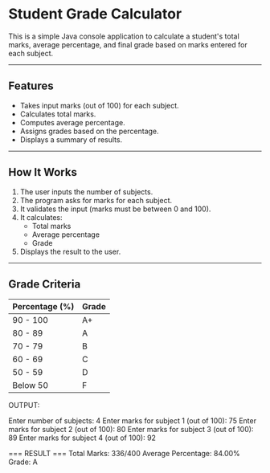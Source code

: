#  Student Grade Calculator

This is a simple Java console application to calculate a student's total marks, average percentage, and final grade based on marks entered for each subject.

---

## Features

- Takes input marks (out of 100) for each subject.
- Calculates total marks.
- Computes average percentage.
- Assigns grades based on the percentage.
- Displays a summary of results.

---

##  How It Works

1. The user inputs the number of subjects.
2. The program asks for marks for each subject.
3. It validates the input (marks must be between 0 and 100).
4. It calculates:
   - Total marks
   - Average percentage
   - Grade
5. Displays the result to the user.

---

##  Grade Criteria

| Percentage (%) | Grade |
|----------------|--------|
| 90 - 100       | A+     |
| 80 - 89        | A      |
| 70 - 79        | B      |
| 60 - 69        | C      |
| 50 - 59        | D      |
| Below 50       | F      |

OUTPUT:

Enter number of subjects: 4
Enter marks for subject 1 (out of 100): 75
Enter marks for subject 2 (out of 100): 80
Enter marks for subject 3 (out of 100): 89
Enter marks for subject 4 (out of 100): 92

=== RESULT ===
Total Marks: 336/400
Average Percentage: 84.00%
Grade: A
